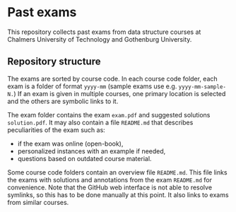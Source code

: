 # Past exams

This repository collects past exams from data structure courses at Chalmers University of Technology and Gothenburg University.

## Repository structure

The exams are sorted by course code.
In each course code folder, each exam is a folder of format `yyyy-mm` (sample exams use e.g. `yyyy-mm-sample-N.`)
If an exam is given in multiple courses, one primary location is selected and the others are symbolic links to it.

The exam folder contains the exam `exam.pdf` and suggested solutions `solution.pdf`.
It may also contain a file `README.md` that describes peculiarities of the exam such as:
* if the exam was online (open-book),
* personalized instances with an example if needed,
* questions based on outdated course material.

Some course code folders contain an overview file `README.md`.
This file links the exams with solutions and annotations from the exam `README.md` for convenience.
Note that the GitHub web interface is not able to resolve symlinks, so this has to be done manually at this point.
It also links to exams from similar courses. 
